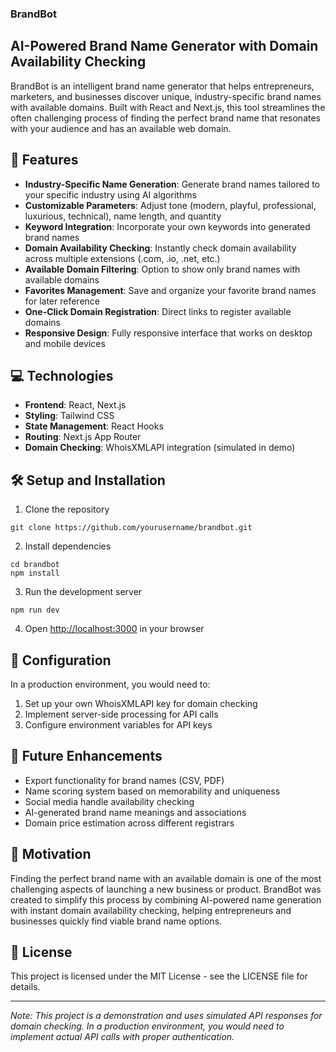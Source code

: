 ### BrandBot

## AI-Powered Brand Name Generator with Domain Availability Checking

BrandBot is an intelligent brand name generator that helps entrepreneurs, marketers, and businesses discover unique, industry-specific brand names with available domains. Built with React and Next.js, this tool streamlines the often challenging process of finding the perfect brand name that resonates with your audience and has an available web domain.





## 🚀 Features

- **Industry-Specific Name Generation**: Generate brand names tailored to your specific industry using AI algorithms
- **Customizable Parameters**: Adjust tone (modern, playful, professional, luxurious, technical), name length, and quantity
- **Keyword Integration**: Incorporate your own keywords into generated brand names
- **Domain Availability Checking**: Instantly check domain availability across multiple extensions (.com, .io, .net, etc.)
- **Available Domain Filtering**: Option to show only brand names with available domains
- **Favorites Management**: Save and organize your favorite brand names for later reference
- **One-Click Domain Registration**: Direct links to register available domains
- **Responsive Design**: Fully responsive interface that works on desktop and mobile devices


## 💻 Technologies

- **Frontend**: React, Next.js
- **Styling**: Tailwind CSS
- **State Management**: React Hooks
- **Routing**: Next.js App Router
- **Domain Checking**: WhoisXMLAPI integration (simulated in demo)


## 🛠️ Setup and Installation

1. Clone the repository

```plaintext
git clone https://github.com/yourusername/brandbot.git
```


2. Install dependencies

```plaintext
cd brandbot
npm install
```


3. Run the development server

```plaintext
npm run dev
```


4. Open [http://localhost:3000](http://localhost:3000) in your browser


## 🔧 Configuration

In a production environment, you would need to:

1. Set up your own WhoisXMLAPI key for domain checking
2. Implement server-side processing for API calls
3. Configure environment variables for API keys


## 🔮 Future Enhancements

- Export functionality for brand names (CSV, PDF)
- Name scoring system based on memorability and uniqueness
- Social media handle availability checking
- AI-generated brand name meanings and associations
- Domain price estimation across different registrars


## 🤔 Motivation

Finding the perfect brand name with an available domain is one of the most challenging aspects of launching a new business or product. BrandBot was created to simplify this process by combining AI-powered name generation with instant domain availability checking, helping entrepreneurs and businesses quickly find viable brand name options.

## 📝 License

This project is licensed under the MIT License - see the LICENSE file for details.

---

*Note: This project is a demonstration and uses simulated API responses for domain checking. In a production environment, you would need to implement actual API calls with proper authentication.*
